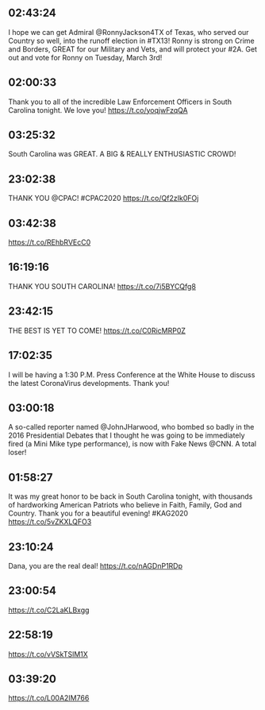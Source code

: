 ## 02:43:24
I hope we can get Admiral @RonnyJackson4TX of Texas, who served our Country so well, into the runoff election in #TX13! Ronny is strong on Crime and Borders, GREAT for our Military and Vets, and will protect your #2A. Get out and vote for Ronny on Tuesday, March 3rd!
## 02:00:33
Thank you to all of the incredible Law Enforcement Officers in South Carolina tonight. We love you! https://t.co/yoqjwFzqQA
## 03:25:32
South Carolina was GREAT. A BIG &amp; REALLY ENTHUSIASTIC CROWD!
## 23:02:38
THANK YOU @CPAC! #CPAC2020 https://t.co/Qf2zIk0FOj
## 03:42:38
https://t.co/REhbRVEcC0
## 16:19:16
THANK YOU SOUTH CAROLINA! 
https://t.co/7i5BYCQfg8
## 23:42:15
THE BEST IS YET TO COME! https://t.co/C0RicMRP0Z
## 17:02:35
I will be having a 1:30 P.M. Press Conference at the White House to discuss the latest CoronaVirus developments. Thank you!
## 03:00:18
A so-called reporter named @JohnJHarwood, who bombed so badly in the 2016 Presidential Debates that I thought he was going to be immediately fired (a Mini Mike type performance), is now with Fake News @CNN. A total loser!
## 01:58:27
It was my great honor to be back in South Carolina tonight, with thousands of hardworking American Patriots who believe in Faith, Family, God and Country. Thank you for a beautiful evening! #KAG2020 https://t.co/5vZKXLQFO3
## 23:10:24
Dana, you are the real deal! https://t.co/nAGDnP1RDp
## 23:00:54
https://t.co/C2LaKLBxgg
## 22:58:19
https://t.co/vVSkTSlM1X
## 03:39:20
https://t.co/L00A2IM766
